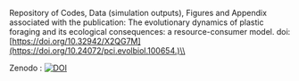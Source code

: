Repository of Codes, Data (simulation outputs), Figures and Appendix associated with the publication: The evolutionary dynamics of plastic foraging and its ecological consequences: a resource-consumer model.
doi: [https://doi.org/10.32942/X2QG7M](https://doi.org/10.24072/pci.evolbiol.100654.)\\

Zenodo : [![DOI](https://zenodo.org/badge/DOI/10.5281/zenodo.8421859.svg)](https://doi.org/10.5281/zenodo.8421859)
